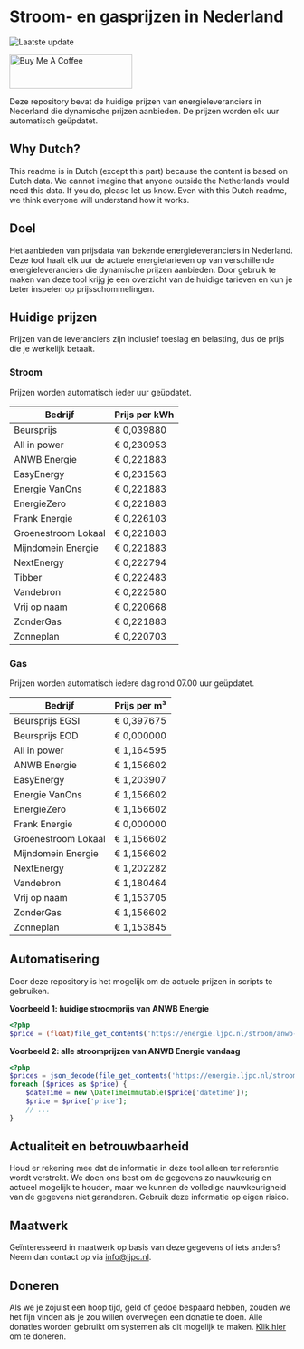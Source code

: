 # Stroom- en gasprijzen in Nederland

![Laatste update](https://img.shields.io/badge/laatste%20update-2023--11--05%2012%3A00%20CET-brightgreen)

<a href="https://www.buymeacoffee.com/Lars-" target="_blank"><img src="https://cdn.buymeacoffee.com/buttons/v2/default-orange.png" alt="Buy Me A Coffee" height="60" style="height: 60px !important;width: 217px !important;" ></a>

Deze repository bevat de huidige prijzen van energieleveranciers in Nederland die dynamische prijzen aanbieden. De prijzen worden elk uur automatisch geüpdatet.

## Why Dutch?

This readme is in Dutch (except this part) because the content is based on Dutch data. We cannot imagine that anyone outside the Netherlands would need this data. If you do, please let us know. Even with this Dutch readme, we think
everyone will understand how it works.

## Doel

Het aanbieden van prijsdata van bekende energieleveranciers in Nederland. Deze tool haalt elk uur de actuele energietarieven op van verschillende energieleveranciers die dynamische prijzen aanbieden. Door gebruik te maken van deze tool
krijg je een overzicht van de huidige tarieven en kun je beter inspelen op prijsschommelingen.

## Huidige prijzen

Prijzen van de leveranciers zijn inclusief toeslag en belasting, dus de prijs die je werkelijk betaalt.

### Stroom

Prijzen worden automatisch ieder uur geüpdatet.

 Bedrijf | Prijs per kWh 
---------|---------------
Beursprijs | € 0,039880
All in power | € 0,230953
ANWB Energie | € 0,221883
EasyEnergy | € 0,231563
Energie VanOns | € 0,221883
EnergieZero | € 0,221883
Frank Energie | € 0,226103
Groenestroom Lokaal | € 0,221883
Mijndomein Energie | € 0,221883
NextEnergy | € 0,222794
Tibber | € 0,222483
Vandebron | € 0,222580
Vrij op naam | € 0,220668
ZonderGas | € 0,221883
Zonneplan | € 0,220703


### Gas

Prijzen worden automatisch iedere dag rond 07.00 uur geüpdatet.

 Bedrijf | Prijs per m³ 
---------|--------------
Beursprijs EGSI | € 0,397675
Beursprijs EOD | € 0,000000
All in power | € 1,164595
ANWB Energie | € 1,156602
EasyEnergy | € 1,203907
Energie VanOns | € 1,156602
EnergieZero | € 1,156602
Frank Energie | € 0,000000
Groenestroom Lokaal | € 1,156602
Mijndomein Energie | € 1,156602
NextEnergy | € 1,202282
Vandebron | € 1,180464
Vrij op naam | € 1,153705
ZonderGas | € 1,156602
Zonneplan | € 1,153845


## Automatisering

Door deze repository is het mogelijk om de actuele prijzen in scripts te gebruiken.

**Voorbeeld 1: huidige stroomprijs van ANWB Energie**

```php
<?php
$price = (float)file_get_contents('https://energie.ljpc.nl/stroom/anwb-energie-nu.txt');

```

**Voorbeeld 2: alle stroomprijzen van ANWB Energie vandaag**

```php
<?php
$prices = json_decode(file_get_contents('https://energie.ljpc.nl/stroom/all-in-power-vandaag.json'),true);
foreach ($prices as $price) {
    $dateTime = new \DateTimeImmutable($price['datetime']);
    $price = $price['price'];
    // ...
}
```

## Actualiteit en betrouwbaarheid

Houd er rekening mee dat de informatie in deze tool alleen ter referentie wordt verstrekt. We doen ons best om de gegevens zo nauwkeurig en actueel mogelijk te houden, maar we kunnen de volledige nauwkeurigheid van de gegevens niet
garanderen. Gebruik deze informatie op eigen risico.

## Maatwerk

Geïnteresseerd in maatwerk op basis van deze gegevens of iets anders? Neem dan contact op
via [info@ljpc.nl](mailto:info@ljpc.nl?subject=Energie%20prijzen).

## Doneren

Als we je zojuist een hoop tijd, geld of gedoe bespaard hebben, zouden we het fijn vinden als je zou willen overwegen een
donatie te doen. Alle donaties worden gebruikt om systemen als dit mogelijk te
maken. [Klik hier](https://www.buymeacoffee.com/Lars-) om te doneren.
